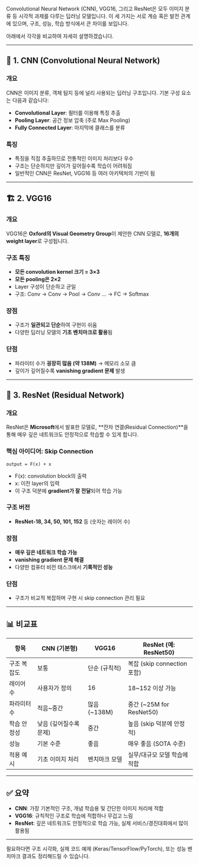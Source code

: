 Convolutional Neural Network (CNN), VGG16, 그리고 ResNet은 모두 이미지 분류 등 시각적 과제를 다루는 딥러닝 모델입니다. 이 세 가지는 서로 계승 혹은 발전 관계에 있으며, 구조, 성능, 학습 방식에서 큰 차이를 보입니다.

아래에서 각각을 비교하여 자세히 설명하겠습니다.

---

## 🧠 1. CNN (Convolutional Neural Network)

### 개요

CNN은 이미지 분류, 객체 탐지 등에 널리 사용되는 딥러닝 구조입니다. 기본 구성 요소는 다음과 같습니다:

* **Convolutional Layer**: 필터를 이용해 특징 추출
* **Pooling Layer**: 공간 정보 압축 (주로 Max Pooling)
* **Fully Connected Layer**: 마지막에 클래스를 분류

### 특징

* 특징을 직접 추출하므로 전통적인 이미지 처리보다 우수
* 구조는 단순하지만 깊이가 깊어질수록 학습이 어려워짐
* 일반적인 CNN은 ResNet, VGG16 등 여러 아키텍처의 기반이 됨

---

## 🏗 2. VGG16

### 개요

VGG16은 **Oxford의 Visual Geometry Group**이 제안한 CNN 모델로, **16개의 weight layer**로 구성됩니다.

### 구조 특징

* **모든 convolution kernel 크기 = 3×3**
* **모든 pooling은 2×2**
* Layer 구성이 단순하고 균일
* 구조: Conv → Conv → Pool → Conv … → FC → Softmax

### 장점

* 구조가 **일관되고 단순**하여 구현이 쉬움
* 다양한 딥러닝 모델의 **기초 벤치마크로 활용**됨

### 단점

* 파라미터 수가 **굉장히 많음 (약 138M)** → 메모리 소모 큼
* 깊이가 깊어질수록 **vanishing gradient 문제** 발생

---

## 🔁 3. ResNet (Residual Network)

### 개요

ResNet은 **Microsoft**에서 발표한 모델로, \*\*잔차 연결(Residual Connection)\*\*을 통해 매우 깊은 네트워크도 안정적으로 학습할 수 있게 합니다.

### 핵심 아이디어: **Skip Connection**

```plaintext
output = F(x) + x
```

* F(x): convolution block의 출력
* x: 이전 layer의 입력
* 이 구조 덕분에 **gradient가 잘 전달**되어 학습 가능

### 구조 버전

* **ResNet-18, 34, 50, 101, 152** 등 (숫자는 레이어 수)

### 장점

* **매우 깊은 네트워크 학습 가능**
* **vanishing gradient 문제 해결**
* 다양한 컴퓨터 비전 태스크에서 **기록적인 성능**

### 단점

* 구조가 비교적 복잡하며 구현 시 skip connection 관리 필요

---

## 📊 비교표

| 항목     | CNN (기본형)     | VGG16       | ResNet (예: ResNet50)    |
| ------ | ------------- | ----------- | ----------------------- |
| 구조 복잡도 | 보통            | 단순 (규칙적)    | 복잡 (skip connection 포함) |
| 레이어 수  | 사용자가 정의       | 16          | 18\~152 이상 가능           |
| 파라미터 수 | 적음\~중간        | 많음 (\~138M) | 중간 (\~25M for ResNet50) |
| 학습 안정성 | 낮음 (깊어질수록 문제) | 중간          | 높음 (skip 덕분에 안정적)       |
| 성능     | 기본 수준         | 좋음          | 매우 좋음 (SOTA 수준)         |
| 적용 예시  | 기초 이미지 처리     | 벤치마크 모델     | 실무/대규모 모델 학습에 적합        |

---

## ✅ 요약

* **CNN**: 가장 기본적인 구조, 개념 학습용 및 간단한 이미지 처리에 적합
* **VGG16**: 규칙적인 구조로 학습에 적합하나 무겁고 느림
* **ResNet**: 깊은 네트워크도 안정적으로 학습 가능, 실제 서비스/경진대회에서 많이 활용됨

---

필요하다면 구조 시각화, 실제 코드 예제 (Keras/TensorFlow/PyTorch), 또는 성능 벤치마크 결과도 정리해드릴 수 있습니다.
